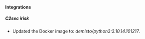 
#### Integrations

##### C2sec irisk

- Updated the Docker image to: *demisto/python3:3.10.14.101217*.
